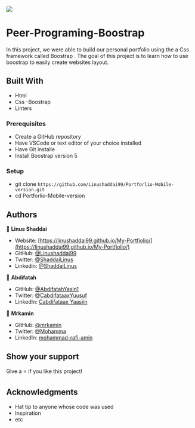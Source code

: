 ![](https://img.shields.io/badge/Microverse-blueviolet)

# Peer-Programing-Boostrap
In this project, we were able to build our personal portfolio using the a Css framework called Boostrap . The goal of this project is to learn how to use boostrap to easily create websites layout.


## Built With

- Html
- Css
-Boostrap
- Linters


### Prerequisites

- Create a GitHub repository
- Have VSCode or text editor of your choice installed
- Have Git installe
- Install Boostrap version 5


### Setup
- git clone `https://github.com/Linushaddai99/Portforlio-Mobile-version.git`
- cd Portforlio-Mobile-version


## Authors

👤 **Linus Shaddai**
- Website: [https://linushaddai99.github.io/My-Portfiolio/](https://linushaddai99.github.io/My-Portfiolio/)
- GitHub: [@Linushaddai99](https://github.com/Linushaddai99)
- Twitter: [@ShaddaiLinus](https://twitter.com/ShaddaiLinus)
- Linkedin: [@ShaddaiLinus](https://www.linkedin.com/in/linusshaddai/)

👤 **Abdifatah**

- GitHub: [@AbdifatahYasin1](https://github.com/AbdifatahYasin1)
- Twitter: [@CabdifataaxYuusuf](https://twitter.com/CabdifataaxYy)
- LinkedIn: [Cabdifataax Yaasiin](https://www.linkedin.com/in/cabdifataax-yaasiin-69977019a/)


👤 **Mrkamin**

- GitHub: [@mrkamin](https://github.com/mrkamin)
- Twitter: [@Mohamma](https://twitter.com/Mohamma63974237)
- LinkedIn: [mohammad-rafi-amin](https://www.linkedin.com/in/mohammad-rafi-amin-63b4319b/)
## Show your support

Give a ⭐️ if you like this project!

## Acknowledgments

- Hat tip to anyone whose code was used
- Inspiration
- etc